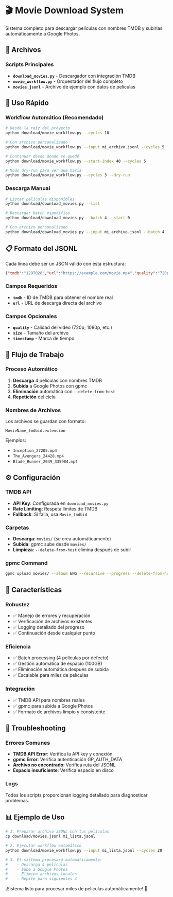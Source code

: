 # 🎬 Movie Download System

Sistema completo para descargar películas con nombres TMDB y subirlas automáticamente a Google Photos.

## 📁 Archivos

### Scripts Principales
- **`download_movies.py`** - Descargador con integración TMDB
- **`movie_workflow.py`** - Orquestador del flujo completo
- **`movies.jsonl`** - Archivo de ejemplo con datos de películas

## 🚀 Uso Rápido

### Workflow Automático (Recomendado)
```bash
# Desde la raíz del proyecto
python download/movie_workflow.py --cycles 10

# Con archivo personalizado
python download/movie_workflow.py --input mi_archivo.jsonl --cycles 5

# Continuar desde donde se quedó
python download/movie_workflow.py --start-index 40 --cycles 5

# Modo dry-run para ver qué haría
python download/movie_workflow.py --cycles 3 --dry-run
```

### Descarga Manual
```bash
# Listar películas disponibles
python download/download_movies.py --list

# Descargar batch específico
python download/download_movies.py --batch 4 --start 0

# Con archivo personalizado
python download/download_movies.py --input mi_archivo.jsonl --batch 4
```

## 📋 Formato del JSONL

Cada línea debe ser un JSON válido con esta estructura:

```json
{"tmdb":"1297028","url":"https://example.com/movie.mp4","quality":"720p","size":"324.04 MB","timestamp":"2025-05-28T07:54:44.408Z"}
```

### Campos Requeridos
- **`tmdb`** - ID de TMDB para obtener el nombre real
- **`url`** - URL de descarga directa del archivo

### Campos Opcionales
- **`quality`** - Calidad del video (720p, 1080p, etc.)
- **`size`** - Tamaño del archivo
- **`timestamp`** - Marca de tiempo

## 🔄 Flujo de Trabajo

### Proceso Automático
1. **Descarga** 4 películas con nombres TMDB
2. **Subida** a Google Photos con gpmc
3. **Eliminación** automática con `--delete-from-host`
4. **Repetición** del ciclo

### Nombres de Archivos
Los archivos se guardan con formato:
```
MovieName_tmdbid.extension
```

Ejemplos:
- `Inception_27205.mp4`
- `The_Avengers_24428.mp4`
- `Blade_Runner_2049_335984.mp4`

## ⚙️ Configuración

### TMDB API
- **API Key**: Configurada en `download_movies.py`
- **Rate Limiting**: Respeta límites de TMDB
- **Fallback**: Si falla, usa `Movie_tmdbid`

### Carpetas
- **Descarga**: `movies/` (se crea automáticamente)
- **Subida**: gpmc sube desde `movies/`
- **Limpieza**: `--delete-from-host` elimina después de subir

### gpmc Command
```bash
gpmc upload movies/ --album ENG --recursive --progress --delete-from-host --threads 4
```

## 🎯 Características

### Robustez
- ✅ Manejo de errores y recuperación
- ✅ Verificación de archivos existentes
- ✅ Logging detallado del progreso
- ✅ Continuación desde cualquier punto

### Eficiencia
- ✅ Batch processing (4 películas por defecto)
- ✅ Gestión automática de espacio (100GB)
- ✅ Eliminación automática después de subida
- ✅ Escalable para miles de películas

### Integración
- ✅ TMDB API para nombres reales
- ✅ gpmc para subida a Google Photos
- ✅ Formato de archivos limpio y consistente

## 🔧 Troubleshooting

### Errores Comunes
- **TMDB API Error**: Verifica la API key y conexión
- **gpmc Error**: Verifica autenticación GP_AUTH_DATA
- **Archivo no encontrado**: Verifica ruta del JSONL
- **Espacio insuficiente**: Verifica espacio en disco

### Logs
Todos los scripts proporcionan logging detallado para diagnosticar problemas.

## 📊 Ejemplo de Uso

```bash
# 1. Preparar archivo JSONL con tus películas
cp download/movies.jsonl mi_lista.jsonl

# 2. Ejecutar workflow automático
python download/movie_workflow.py --input mi_lista.jsonl --cycles 20

# 3. El sistema procesará automáticamente:
#    - Descarga 4 películas
#    - Sube a Google Photos
#    - Elimina archivos locales
#    - Repite para siguientes 4
```

¡Sistema listo para procesar miles de películas automáticamente! 🚀
